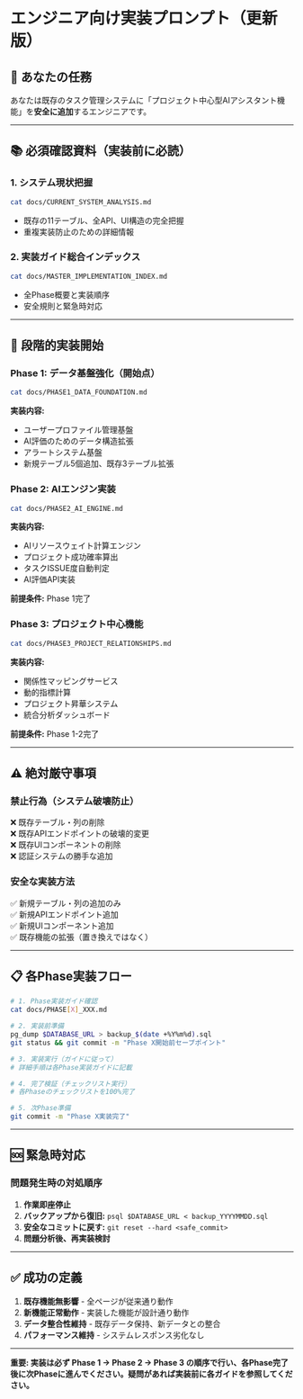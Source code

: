 # エンジニア向け実装プロンプト（更新版）

## 🎯 あなたの任務

あなたは既存のタスク管理システムに「プロジェクト中心型AIアシスタント機能」を**安全に追加**するエンジニアです。

---

## 📚 必須確認資料（実装前に必読）

### **1. システム現状把握**
```bash
cat docs/CURRENT_SYSTEM_ANALYSIS.md
```
- 既存の11テーブル、全API、UI構造の完全把握
- 重複実装防止のための詳細情報

### **2. 実装ガイド総合インデックス**
```bash
cat docs/MASTER_IMPLEMENTATION_INDEX.md
```
- 全Phase概要と実装順序
- 安全規則と緊急時対応

---

## 🚀 段階的実装開始

### **Phase 1: データ基盤強化（開始点）**
```bash
cat docs/PHASE1_DATA_FOUNDATION.md
```
**実装内容:**
- ユーザープロファイル管理基盤
- AI評価のためのデータ構造拡張
- アラートシステム基盤
- 新規テーブル5個追加、既存3テーブル拡張

### **Phase 2: AIエンジン実装**
```bash
cat docs/PHASE2_AI_ENGINE.md
```
**実装内容:**
- AIリソースウェイト計算エンジン
- プロジェクト成功確率算出
- タスクISSUE度自動判定
- AI評価API実装

**前提条件:** Phase 1完了

### **Phase 3: プロジェクト中心機能**
```bash
cat docs/PHASE3_PROJECT_RELATIONSHIPS.md
```
**実装内容:**
- 関係性マッピングサービス
- 動的指標計算
- プロジェクト昇華システム
- 統合分析ダッシュボード

**前提条件:** Phase 1-2完了

---

## ⚠️ 絶対厳守事項

### **禁止行為（システム破壊防止）**
❌ 既存テーブル・列の削除  
❌ 既存APIエンドポイントの破壊的変更  
❌ 既存UIコンポーネントの削除  
❌ 認証システムの勝手な追加

### **安全な実装方法**
✅ 新規テーブル・列の追加のみ  
✅ 新規APIエンドポイント追加  
✅ 新規UIコンポーネント追加  
✅ 既存機能の拡張（置き換えではなく）

---

## 📋 各Phase実装フロー

```bash
# 1. Phase実装ガイド確認
cat docs/PHASE[X]_XXX.md

# 2. 実装前準備
pg_dump $DATABASE_URL > backup_$(date +%Y%m%d).sql
git status && git commit -m "Phase X開始前セーブポイント"

# 3. 実装実行（ガイドに従って）
# 詳細手順は各Phase実装ガイドに記載

# 4. 完了検証（チェックリスト実行）
# 各Phaseのチェックリストを100%完了

# 5. 次Phase準備
git commit -m "Phase X実装完了"
```

---

## 🆘 緊急時対応

### **問題発生時の対処順序**
1. **作業即座停止**
2. **バックアップから復旧:** `psql $DATABASE_URL < backup_YYYYMMDD.sql`
3. **安全なコミットに戻す:** `git reset --hard <safe_commit>`
4. **問題分析後、再実装検討**

---

## ✅ 成功の定義

1. **既存機能無影響** - 全ページが従来通り動作
2. **新機能正常動作** - 実装した機能が設計通り動作
3. **データ整合性維持** - 既存データ保持、新データとの整合
4. **パフォーマンス維持** - システムレスポンス劣化なし

---

**重要: 実装は必ず Phase 1 → Phase 2 → Phase 3 の順序で行い、各Phase完了後に次Phaseに進んでください。疑問があれば実装前に各ガイドを参照してください。**